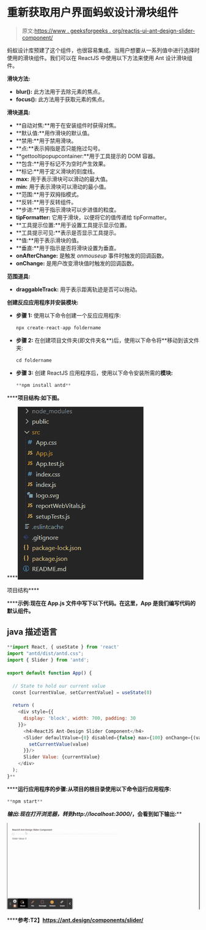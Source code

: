 # 重新获取用户界面蚂蚁设计滑块组件

> 原文:[https://www . geeksforgeeks . org/reactjs-ui-ant-design-slider-component/](https://www.geeksforgeeks.org/reactjs-ui-ant-design-slider-component/)

蚂蚁设计库预建了这个组件，也很容易集成。当用户想要从一系列值中进行选择时使用的滑块组件。我们可以在 ReactJS 中使用以下方法来使用 Ant 设计滑块组件。

**滑块方法:**

*   **blur():** 此方法用于去除元素的焦点。
*   **focus():** 此方法用于获取元素的焦点。

**滑块道具:**

*   **自动对焦:**用于在安装组件时获得对焦。
*   **默认值:**用作滑块的默认值。
*   **禁用:**用于禁用滑块。
*   **点:**表示拇指是否只能拖过勾号。
*   **gettooltipopupcontainer:**用于工具提示的 DOM 容器。
*   **包含:**用于标记不为空时产生效果。
*   **标记:**用于定义滑块的刻度线。
*   **max:** 用于表示滑块可以滑动的最大值。
*   **min:** 用于表示滑块可以滑动的最小值。
*   **范围:**用于双拇指模式。
*   **反转:**用于反转组件。
*   **步进:**用于指示滑块可以步进值的粒度。
*   **tipFormatter:** 它用于滑块，以便将它的值传递给 tipFormatter。
*   **工具提示位置:**用于设置工具提示显示位置。
*   **工具提示可见:**表示是否显示工具提示。
*   **值:**用于表示滑块的值。
*   **垂直:**用于指示是否将滑块设置为垂直。
*   **onAfterChange:** 是触发 *onmouseup* 事件时触发的回调函数。
*   **onChange:** 是用户改变滑块值时触发的回调函数。

**范围道具:**

*   **draggableTrack:** 用于表示距离轨迹是否可以拖动。

**创建反应应用程序并安装模块:**

*   **步骤 1:** 使用以下命令创建一个反应应用程序:

    ```jsx
    npx create-react-app foldername
    ```

*   **步骤 2:** 在创建项目文件夹(即文件夹名**)后，使用以下命令将**移动到该文件夹:

    ```jsx
    cd foldername
    ```

*   **步骤 3:** 创建 ReactJS 应用程序后，使用以下命令安装所需的****模块:****

    ```jsx
    **npm install antd**
    ```

******项目结构:**如下图。****

****![](img/f04ae0d8b722a9fff0bd9bd138b29c23.png)

项目结构**** 

******示例:**现在在 **App.js** 文件中写下以下代码。在这里，App 是我们编写代码的默认组件。****

## ****java 描述语言****

```jsx
**import React, { useState } from 'react'
import "antd/dist/antd.css";
import { Slider } from 'antd';

export default function App() {

  // State to hold our current value
  const [currentValue, setCurrentValue] = useState(0)

  return (
    <div style={{
      display: 'block', width: 700, padding: 30
    }}>
      <h4>ReactJS Ant-Design Slider Component</h4>
      <Slider defaultValue={0} disabled={false} max={100} onChange={(value)=> {
        setCurrentValue(value)
      }}/>
      Slider Value: {currentValue}
    </div>
  );
}**
```

******运行应用程序的步骤:**从项目的根目录使用以下命令运行应用程序:****

```jsx
**npm start**
```

******输出:**现在打开浏览器，转到***http://localhost:3000/***，会看到如下输出:****

****![](img/2f4aa5ffd5c5a50187c9abfac5085c29.png)****

******参考:**T2】https://ant.design/components/slider/****